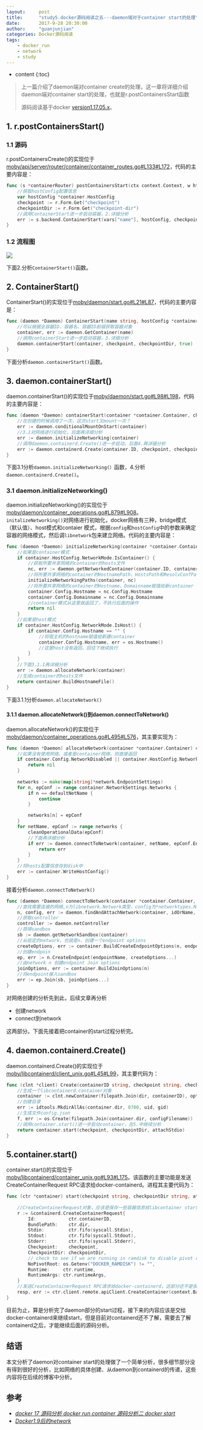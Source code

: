```yaml
---
layout:     post
title:      "study5.docker源码阅读之五---daemon端对于container start的处理"
date:       2017-9-28 20:30:00 
author:     "guanjunjian"
categories: Docker源码阅读
tags:
    - docker_run
    - network
    - study
---
```


* content
{:toc}

> 上一篇介绍了daemon端对container create的处理，这一章将详细介绍daemon端对container start的处理，也就是r.postContainersStart函数
>  
> 源码阅读基于docker [version1.17.05.x](https://github.com/moby/moby/tree/17.05.x)。

## 1. r.postContainersStart()

### 1.1 源码
r.postContainersCreate()的实现位于[moby/api/server/router/container/container_routes.go#L133#L172](https://github.com/moby/moby/blob/17.05.x/api/server/router/container/container_routes.go#L133#L172)，代码的主要内容是：

```go
func (s *containerRouter) postContainersStart(ctx context.Context, w http.ResponseWriter, r *http.Request, vars map[string]string) error {
	//获取hostConfig配置信息
	var hostConfig *container.HostConfig
	checkpoint := r.Form.Get("checkpoint")
	checkpointDir := r.Form.Get("checkpoint-dir")
	//调用ContainerStart进一步启动容器，2.详细分析
	err := s.backend.ContainerStart(vars["name"], hostConfig, checkpoint, checkpointDir)
}
```

### 1.2 流程图

![](/img/study/study-5-docker-5-postContainersStart/docker-daemon-postContainersStart.png)




下面2.分析`ContainerStart()`函数。

## 2. ContainerStart()

ContainerStart()的实现位于[moby/daemon/start.go#L21#L87](https://github.com/moby/moby/blob/17.05.x/daemon/start.go#L21#L87)，代码的主要内容是：

```go
func (daemon *Daemon) ContainerStart(name string, hostConfig *containertypes.HostConfig, checkpoint string, checkpointDir string) error {
	//可以根据全容器ID、容器名、容器ID前缀获取容器对象
	container, err := daemon.GetContainer(name)
	//调用containerStart进一步启动容器，3.详细分析
	daemon.containerStart(container, checkpoint, checkpointDir, true)
}
```

下面分析`daemon.containerStart()`函数。

## 3. daemon.containerStart()

daemon.containerStart()的实现位于[moby/daemon/start.go#L98#L198](https://github.com/moby/moby/blob/17.05.x/daemon/start.go#L98#L198)，代码的主要内容是：

```go
func (daemon *Daemon) containerStart(container *container.Container, checkpoint string, checkpointDir string, resetRestartManager bool) (err error) {
	//在创建的时候调用了一次，这次start又mount一次？
	err := daemon.conditionalMountOnStart(container)
	//3.1对网络进行初始化，后面再详细分析
	err := daemon.initializeNetworking(container)
	//调用daemon.containerd.Create()进一步启动，后面4.再详细分析
	err := daemon.containerd.Create(container.ID, checkpoint, checkpointDir, *spec, container.InitializeStdio, createOptions...)
}
```

下面3.1分析`daemon.initializeNetworking(）`函数，4.分析`daemon.containerd.Create()`。

### 3.1 daemon.initializeNetworking()

daemon.initializeNetworking()的实现位于[moby/daemon/container_operations.go#L879#L908](https://github.com/moby/moby/blob/17.05.x/daemon/container_operations.go#L879#L908)。`initalizeNetworking()`对网络进行初始化，docker网络有三种，bridge模式（默认值）、host模式和contaier 模式，根据`config`和`hostConfig`中的参数来确定容器的网络模式，然后调`libnetwork`包来建立网络。代码的主要内容是：

```go
func (daemon *Daemon) initializeNetworking(container *container.Container) error {
	//如果是container模式
	if container.HostConfig.NetworkMode.IsContainer() {
		//获取所要共享网络的container的hosts文件
		nc, err := daemon.getNetworkedContainer(container.ID, container.HostConfig.NetworkMode.ConnectedContainer())
		//将所要共享网络的container的HostnamePath、HostsPath和ResolvConfPath赋值给新container
		initializeNetworkingPaths(container, nc)
		//将所要共享网络的container的Hostname、Domainname赋值给新container
		container.Config.Hostname = nc.Config.Hostname
		container.Config.Domainname = nc.Config.Domainname
		//container模式从这里就返回了，不执行后面的操作
		return nil
	}
	//如果是host模式
	if container.HostConfig.NetworkMode.IsHost() {
		if container.Config.Hostname == "" {
			//将宿主机的hostname赋值给新建container
			container.Config.Hostname, err = os.Hostname()
			//这里host没有返回，回往下继续执行
		}
	}
	//下面3.1.1再详细分析
	err := daemon.allocateNetwork(container)
	//生成container的hosts文件
	return container.BuildHostnameFile()
}
```

下面3.1.1分析`daemon.allocateNetwork()`

#### 3.1.1 daemon.allocateNetwork()到daemon.connectToNetwork()

daemon.allocateNetwork()的实现位于[moby/daemon/container_operations.go#L495#L576](https://github.com/moby/moby/blob/17.05.x/daemon/container_operations.go#L495#L576)，其主要实现为：

```go
func (daemon *Daemon) allocateNetwork(container *container.Container) error {
	//如果没有使用网络，或者是container网络，则直接返回
	if container.Config.NetworkDisabled || container.HostConfig.NetworkMode.IsContainer() {
		return nil
	}
	
	networks := make(map[string]*network.EndpointSettings)
	for n, epConf := range container.NetworkSettings.Networks {
		if n == defaultNetName {
			continue
		}

		networks[n] = epConf
	}		
	for netName, epConf := range networks {
		cleanOperationalData(epConf)
		//下面再详细分析
		if err := daemon.connectToNetwork(container, netName, epConf.EndpointSettings, updateSettings); err != nil {
			return err
		}
	}
	//将hosts配置信息存到disk中
	err := container.WriteHostConfig()
}
```

接着分析`daemon.connectToNetwork()`

```go
func (daemon *Daemon) connectToNetwork(container *container.Container, idOrName string, endpointConfig *networktypes.EndpointSettings, updateSettings bool) (err error) {
	//查找需要连接的网络,n为libnetwork.Network类型，config为*networktypes.NetworkingConfig
	n, config, err := daemon.findAndAttachNetwork(container, idOrName, endpointConfig)
	//获取controller
	controller := daemon.netController
	//获得sandbox
	sb := daemon.getNetworkSandbox(container)
	//从给定的network，也就是n，创建一个endpoint options
	createOptions, err := container.BuildCreateEndpointOptions(n, endpointConfig, sb, daemon.configStore.DNS)
	//创建endpoin
	ep, err := n.CreateEndpoint(endpointName, createOptions...)
	//由network n 创建endpoint Join options
	joinOptions, err := container.BuildJoinOptions(n)
	//将endpoint接入sandbox
	err := ep.Join(sb, joinOptions...)
}
```

对网络创建的分析先到此，后续文章再分析

* 创建network
* connect到network

这两部分。下面先接着把container的start过程分析完。


## 4. daemon.containerd.Create()


daemon.containerd.Create()的实现位于[moby/libcontainerd/client_unix.go#L45#L99](https://github.com/moby/moby/blob/17.05.x/libcontainerd/client_unix.go#L45#L99)，其主要代码为：


```go
func (clnt *client) Create(containerID string, checkpoint string, checkpointDir string, spec specs.Spec, attachStdio StdioCallback, options ...CreateOption) (err error) {
	//生成一个libcontainerd.container对象
	container := clnt.newContainer(filepath.Join(dir, containerID), options...)
	//创建目录
	err := idtools.MkdirAllAs(container.dir, 0700, uid, gid)
	//生成文件config.json
	f, err := os.Create(filepath.Join(container.dir, configFilename))
	//调用container.start()进一步启动container，在5.中继续分析
	return container.start(checkpoint, checkpointDir, attachStdio)
}
```

## 5.container.start()

container.start()的实现位于[moby/libcontainerd/container_unix.go#L93#L175](https://github.com/moby/moby/blob/17.05.x/libcontainerd/container_unix.go#L93#L175)。该函数的主要功能是发送CreateContainerRequest RPC请求给docker-containerd。进程其主要代码为：

```go
func (ctr *container) start(checkpoint string, checkpointDir string, attachStdio StdioCallback) (err error) {
	
	//CreateContainerRequest对象，应该是保存一些容器信息给libcontainer start时使用
	r := &containerd.CreateContainerRequest{
		Id:            ctr.containerID,
		BundlePath:    ctr.dir,
		Stdin:         ctr.fifo(syscall.Stdin),
		Stdout:        ctr.fifo(syscall.Stdout),
		Stderr:        ctr.fifo(syscall.Stderr),
		Checkpoint:    checkpoint,
		CheckpointDir: checkpointDir,
		// check to see if we are running in ramdisk to disable pivot root
		NoPivotRoot: os.Getenv("DOCKER_RAMDISK") != "",
		Runtime:     ctr.runtime,
		RuntimeArgs: ctr.runtimeArgs,
	}	
	//发送CreateContainerRequest RPC请求给docker-containerd，这部分还不是很了解
	resp, err := ctr.client.remote.apiClient.CreateContainer(context.Background(), r)
}
```

目前为止，算是分析完了daemon部分的start过程，接下来的内容应该是交给docker-containerd来继续start，但是目前对containerd还不了解，需要去了解containerd之后，才能继续后面的源码分析。


## 结语

本文分析了daemon对container start的处理做了一个简单分析，很多细节部分没有得到很好的分析，比如网络的具体创建、从daemon到containerd的传递，这些内容将在后续的博客中分析。

## 参考

* *[docker 17 源码分析 docker run container 源码分析二 docker start](http://blog.csdn.net/zhonglinzhang/article/details/76435879)*
* *[Docker1.9后的network](http://blog.csdn.net/halcyonbaby/article/details/50085119)*